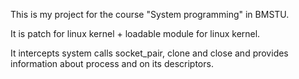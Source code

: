 This is my project for the course "System programming" in BMSTU.

It is patch for linux kernel + loadable module for linux kernel.

It intercepts system calls socket_pair, clone and close and provides
information about process and on its descriptors.
